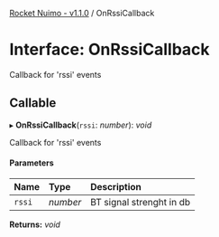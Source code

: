 [Rocket Nuimo - v1.1.0](../README.md) / OnRssiCallback

# Interface: OnRssiCallback

Callback for 'rssi' events

## Callable

▸ **OnRssiCallback**(`rssi`: *number*): *void*

Callback for 'rssi' events

#### Parameters

| Name | Type | Description |
| :------ | :------ | :------ |
| `rssi` | *number* | BT signal strenght in db |

**Returns:** *void*
